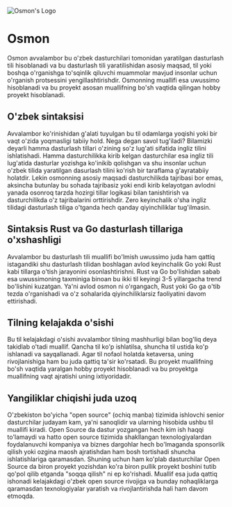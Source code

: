 ![Osmon's Logo](https://github.com/osmon-lang/.github/raw/main/profile/banners.png)

# Osmon

Osmon avvalambor bu o'zbek dasturchilari tomonidan yaratilgan dasturlash tili
hisoblanadi va bu dasturlash tili yaratilishidan asosiy maqsad, til yoki boshqa
o'rganishga to'sqinlik qiluvchi muammolar mavjud insonlar uchun o'rganish
protsessini yengillashtirishdir. Osmonning muallifi esa uwussimo hisoblanadi va
bu proyekt asosan muallifning bo'sh vaqtida qilingan hobby proyekt hisoblanadi.

## O'zbek sintaksisi

Avvalambor ko'rinishidan g'alati tuyulgan bu til odamlarga yoqishi yoki bir vaqt
o'zida yoqmasligi tabiiy hold. Nega degan savol tug'iladi? Bilamizki deyarli
hamma dasturlash tillari o'zining so'z lug'ati sifatida ingliz tilini
ishlatishadi. Hamma dasturchilikka kirib kelgan dasturchilar esa ingliz tili
lug'atida dasturlar yozishga ko'inikib qolishgan va shu insonlar uchun o'zbek
tilida yaratilgan dasurlash tilini ko'rish bir taraflama g'ayratabiiy holatdir.
Lekin osmonning asosiy maqsadi dasturchilikda tajribasi bor emas, aksincha
butunlay bu sohada tajribasiz yoki endi kirib kelayotgan avlodni yanada osonroq
tarzda hozirgi tillar logikasi bilan tanishtirish va dasturchilikda o'z
tajribalarini orttirishdir. Zero keyinchalik o'sha ingliz tilidagi dasturlash
tiliga o'tganda hech qanday qiyinchiliklar tug'ilmasin.

## Sintaksis Rust va Go dasturlash tillariga o'xshashligi

Avvalambor bu dasturlash tili muallifi bo'lmish uwussimo juda ham qattiq
istagandiki shu dasturlash tilidan boshlagan avlod keyinchalik Go yoki Rust kabi
tillarga o'tish jarayonini osonlashtirishni. Rust va Go bo'lishidan sabab esa
uwussimoning taxminiga binoan bu ikki til keyingi 3-5 yillargacha trend
bo'lishini kuzatgan. Ya'ni avlod osmon ni o'rgangach, Rust yoki Go ga o'tib
tezda o'rganishadi va o'z sohalarida qiyinchiliklarsiz faoliyatini davom
ettirishadi.

## Tilning kelajakda o'sishi

Bu til kelajakdagi o'sishi avvalambor tilning mashhurligi bilan bog'liq deya
takidlab o'tadi muallif. Qancha til ko'p ishlatilsa, shuncha til ustida ko'p
ishlanadi va sayqallanadi. Agar til nofaol holatda ketaversa, uning
rivojlanishiga ham bu juda qattiq ta'sir ko'rsatadi. Bu proyekt muallifning
bo'sh vaqtida yaralgan hobby proyekt hisoblanadi va bu proyektga muallifning
vaqt ajratishi uning ixtiyoridadir.

## Yangiliklar chiqishi juda uzoq

O'zbekiston bo'yicha "open source" (ochiq manba) tizimida ishlovchi senior
dasturchilar judayam kam, ya'ni sanoqlidir va ularning hisobida ushbu til
muallifi kiradi. Open Source da dastur yozgangan hech kim ish haqqi to'lamaydi
va hatto open source tizimida shakllangan texnologiyalardan foydalanuvchi
kompaniya va biznes dargohlar hech bo'lmaganda sponsorlik qilish yoki ozgina
maosh ajratishdan ham bosh tortishadi shuncha ishlatishlariga qaramasdan.
Shuning uchun ham ko'plab dasturchilar Open Source da biron proyekt yozishdan
ko'ra biron pullik proyekt boshini tutib qo'pol qilib etganda "soqqa qilish" ni
ep ko'rishadi. Muallif esa juda qattiq ishonadi kelajakdagi o'zbek open source
rivojiga va bunday nohaqliklarga qaramasdan texnologiyalar yaratish va
rivojlantirishda hali ham davom etmoqda.
